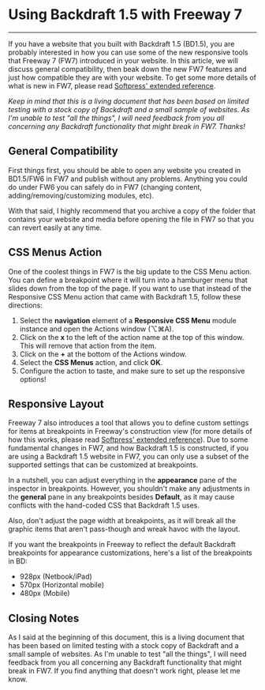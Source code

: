 # Using Backdraft 1.5 with Freeway 7
----

If you have a website that you built with Backdraft 1.5 (BD1.5), you are probably interested in how you can use some of the new responsive tools that Freeway 7 (FW7) introduced in your website. In this article, we will discuss general compatibility, then beak down the new FW7 features and just how compatible they are with your website. To get some more details of what is new in FW7, please read [Softpress' extended reference](http://download2.softpress.com/docs/Extended_Reference_For_FW7.pdf?_ga=1.14162866.485017711.1379472539).

*Keep in mind that this is a living document that has been based on limited testing with a stock copy of Backdraft and a small sample of websites. As I'm unable to test "all the things", I will need feedback from you all concerning any Backdraft functionality that might break in FW7. Thanks!*

## General Compatibility

First things first, you should be able to open any website you created in BD1.5/FW6 in FW7 and publish without any problems. Anything you could do under FW6 you can safely do in FW7 (changing content, adding/removing/customizing modules, etc).

With that said, I highly recommend that you archive a copy of the folder that contains your website and media before opening the file in FW7 so that you can revert easily at any time.

## CSS Menus Action

One of the coolest things in FW7 is the big update to the CSS Menu action. You can define a breakpoint where it will turn into a hamburger menu that slides down from the top of the page. If you want to use that instead of the Responsive CSS Menu action that came with Backdraft 1.5, follow these directions:

1. Select the **navigation** element of a **Responsive CSS Menu** module instance and open the Actions window (⌥⌘A).
2. Click on the **x** to the left of the action name at the top of this window. This will remove that action from the item.
3. Click on the **+** at the bottom of the Actions window.
4. Select the **CSS Menus** action, and click **OK**.
5. Configure the action to taste, and make sure to set up the responsive options!

## Responsive Layout

Freeway 7 also introduces a tool that allows you to define custom settings for items at breakpoints in Freeway's construction view (for more details of how this works, please read [Softpress' extended reference](http://download2.softpress.com/docs/Extended_Reference_For_FW7.pdf?_ga=1.14162866.485017711.1379472539)). Due to some fundamental changes in FW7, and how Backdraft 1.5 is constructed, if you are using a Backdraft 1.5 website in FW7, you can only use a subset of the supported settings that can be customized at breakpoints.

In a nutshell, you can adjust everything in the **appearance** pane of the inspector in breakpoints. However, you shouldn't make any adjustments in the **general** pane in any breakpoints besides **Default**, as it may cause conflicts with the hand-coded CSS that Backdraft 1.5 uses.

Also, don't adjust the page width at breakpoints, as it will break all the graphic items that aren't pass-though and wreak havoc with the layout.

If you want the breakpoints in Freeway to reflect the default Backdraft breakpoints for appearance customizations, here's a list of the breakpoints in BD:

- 928px (Netbook/iPad)
- 570px (Horizontal mobile)
- 480px (Mobile)

## Closing Notes

As I said at the beginning of this document, this is a living document that has been based on limited testing with a stock copy of Backdraft and a small sample of websites. As I'm unable to test "all the things", I will need feedback from you all concerning any Backdraft functionality that might break in FW7. If you find anything that doesn't work right, please let me know.
